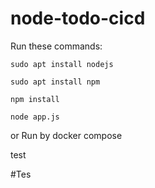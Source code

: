 # node-todo-cicd

Run these commands:


`sudo apt install nodejs`


`sudo apt install npm`


`npm install`

`node app.js`

or Run by docker compose

test

#Tes
 
